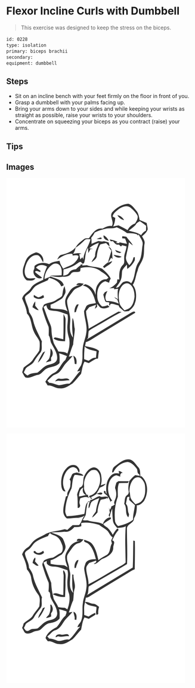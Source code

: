 # Flexor Incline Curls with Dumbbell

> This exercise was designed to keep the stress on the biceps.

``` 
id: 0228 
type: isolation 
primary: biceps brachii 
secondary:  
equipment: dumbbell 
``` 


## Steps


 - Sit on an incline bench with your feet firmly on the floor in front of you.
 - Grasp a dumbbell with your palms facing up.
 - Bring your arms down to your sides and while keeping your wrists as straight as possible, raise your wrists to your shoulders.
 - Concentrate on squeezing your biceps as you contract (raise) your arms.

## Tips



## Images

![](./../svg/0228-relaxation.svg "")

![](./../svg/0228-tension.svg "")

